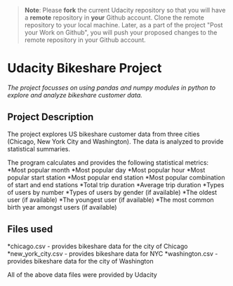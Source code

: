 >**Note**: Please **fork** the current Udacity repository so that you will have a **remote** repository in **your** Github account. Clone the remote repository to your local machine. Later, as a part of the project "Post your Work on Github", you will push your proposed changes to the remote repository in your Github account.

# **Udacity Bikeshare Project**

*The project focusses on using pandas and numpy modules in python to explore and analyze bikeshare customer data.*


## **Project Description**

The project explores US bikeshare customer data from three cities (Chicago, New York City and Washington).
The data is analyzed to provide statistical summaries.

The program calculates and provides the following statistical metrics:
*Most popular month
*Most popular day
*Most popular hour
*Most popular start station
*Most popular end station
*Most popular combination of start and end stations
*Total trip duration
*Average trip duration
*Types of users by number
*Types of users by gender (if available)
*The oldest user (if available)
*The youngest user (if available)
*The most common birth year amongst users (if available)


## **Files used**

*chicago.csv - provides bikeshare data for the city of Chicago
*new_york_city.csv - provides bikeshare data for NYC
*washington.csv - provides bikeshare data for the city of Washington

All of the above data files were provided by Udacity



